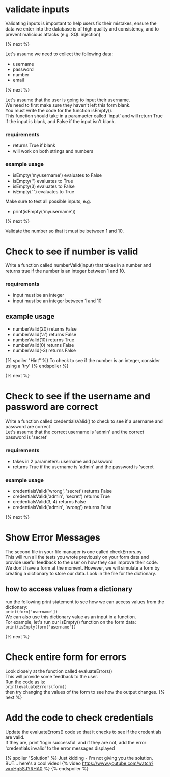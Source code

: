 # validate inputs
Validating inputs is important to help users fix their mistakes, ensure the data we enter into the database is of high quality and consistency, and to prevent malicious attacks (e.g. SQL injection)

{% next %}

Let's assume we need to collect the following data:
- username
- password
- number
- email

{% next %}

Let's assume that the user is going to input their username.  
We need to first make sure they haven't left this form blank.  
You must write the code for the function isEmpty().  
This function should take in a paramaeter called 'input' and will return True if the input is blank, and False if the input isn't blank. 

### requirements
- returns True if blank
- will work on both strings and numbers

### example usage
- isEmpty('myusername') evaluates to False
- isEmpty('') evaluates to True
- isEmpty(3) evaluates to False
- isEmpty('     ') evaluates to True

Make sure to test all possible inputs, e.g.
- print(isEmpty('myusername'))

{% next %}

Validate the number so that it must be between 1 and 10. 

# Check to see if number is valid
Write a function called numberValid(input) that takes in a number and returns true if the number is an integer between 1 and 10. 
### requirements
- input must be an integer
- input must be an integer between 1 and 10 

## example usage
- numberValid(20) returns False
- numberValid('a') returns False
- numberValid(10) returns True
- numberValid(0) returns False
- numberValid(-3) returns False

{% spoiler "Hint" %} To check to see if the number is an integer, consider using a 'try' {% endspoiler %}

{% next %}
# Check to see if the username and password are correct
Write a function called credentialsValid() to check to see if a username and password are correct  
Let's assume that the correct username is 'admin' and the correct password is 'secret'
### requirements
- takes in 2 parameters: username and password
- returns True if the username is 'admin' and the password is 'secret
### example usage
- credentialsValid('wrong', 'secret') returns False
- credentialsValid('admin', 'secret') returns True
- credentialsValid(3, 4) returns False
- credentialsValid('admin', 'wrong') returns False

{% next %}

# Show Error Messages
The second file in your file manager is one called checkErrors.py  
This will run all the tests you wrote previously on your form data and provide useful feedback to the user on how they can improve their code.  
We don't have a form at the moment. However, we will simulate a form by creating a dictionary to store our data. Look in the file for the dictionary.   
## how to access values from a dictionary
run the following print statement to see how we can access values from the dictionary:  
`print(form['username'])`  
We can also use this dictionary value as an input in a function.  
For example, let's run our isEmpty() function on the form data:  
`print(isEmpty(form['username'])`


{% next %}
# Check entire form for errors
Look closely at the function called evaluateErrors()  
This will provide some feedback to the user.  
Run the code as is:  
`print(evaluateErrors(form))`  
then try changing the values of the form to see how the output changes. 
{% next %}

# Add the code to check credentials
Update the evaluateErrors() code so that it checks to see if the credentials are valid.  
If they are, print 'login successful' and if they are not, add the error 'credentials invalid' to the error messages displayed


{% spoiler "Solution" %} Just kidding - I'm not giving you the solution. BUT... here's a cool video!
{% video https://www.youtube.com/watch?v=oHg5SJYRHA0 %}
{% endspoiler %}


